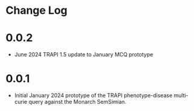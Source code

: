 # Change Log

# 0.0.2

- June 2024 TRAPI 1.5 update to January MCQ prototype

# 0.0.1

- Initial January 2024 prototype of the TRAPI phenotype-disease multi-curie query against the Monarch SemSimian.
